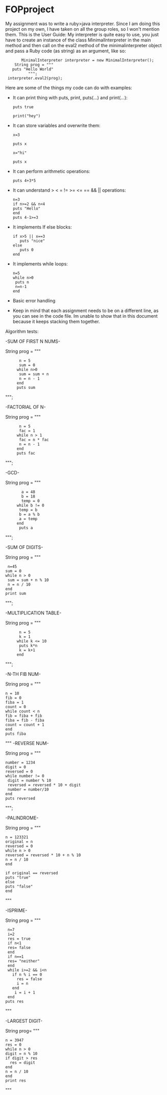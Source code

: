 # FOPproject
My assignment was to write a ruby>java interpreter.
Since I am doing this project on my own, I have taken on all the group roles, so I won't mention them.
This is the User Guide:
My interpreter is quite easy to use, you just have to create an instance of the class MinimalInterpreter in the main method and then call on the eval2 method of the minimalinterpreter object and pass a Ruby code (as string) as an argument, like so:

           MinimalInterpreter interpreter = new MinimalInterpreter();
        String prog = """
       puts "Hello World"
              """;
     interpreter.eval2(prog);

Here are some of the things my code can do with examples:
   * It can print thing with puts, print, puts(...) and print(...):
     
         puts true
     
         print("hey")
     

   * It can store variables and overwrite them:
      
         x=3
     
         puts x
     
         x="hi"
     
         puts x
     

   * It can perform arithmetic operations:
      
         puts 4+3*5
     
   * It can understand > < = != >= <= == && || operations:
     
         n=3
         if n>=2 && n<4
         puts "Hello"
         end
         puts 4-1>=3
     
   * It implements If else blocks:
     
         if x>5 || x==3
            puts "nice"
         else
            puts 0
         end
     
   * It implements while loops:
     
         n=5
         while n>0
          puts n
          n=n-1
         end
     
   * Basic error handling
   * Keep in mind that each assignment needs to be on a different line, as you can see in the code file. Im unable to show that in this document because it keeps stacking them together.

Algorithm tests:

-SUM OF FIRST N NUMS-

  String prog = """
  
          n = 5
          sum = 0
         while n>0
          sum = sum + n
          n = n - 1
         end
         puts sum
         
 """;

-FACTORIAL OF N-

String prog = """

          n = 5
          fac = 1
         while n > 1
          fac = n * fac
          n = n - 1
         end
         puts fac
         
""";

-GCD-

 String prog = """ 
 
           a = 48
           b = 18
           temp = 0
         while b != 0
          temp = b
          b = a % b
          a = temp
         end
          puts a
          
 """;
          
-SUM OF DIGITS-

String prog = """

     n=45
    sum = 0
    while n > 0
     sum = sum + n % 10
     n = n / 10
    end
    print sum
   
 """;

-MULTIPLICATION TABLE-

 String prog = """
 
          n = 5
          k = 1
         while k <= 10
          puts k*n
          k = k+1
         end
         
""";

-N-TH FIB NUM-

String prog = """

    n = 10
    fib = 0
    fiba = 1
    count = 0 
    while count < n
    fib = fiba + fib 
    fiba = fib - fiba 
    count = count + 1  
    end
    puts fiba

"""
-REVERSE NUM-

String prog = """

    number = 1234
    digit = 0
    reversed = 0
    while number != 0
     digit = number % 10 
     reversed = reversed * 10 + digit 
     number = number/10
    end
    puts reversed

""";

-PALINDROME-

String prog = """
 
    n = 123321
    original = n
    reversed = 0
    while n > 0
    reversed = reversed * 10 + n % 10
    n = n / 10
    end
  
    if original == reversed 
    puts "true"
    else
    puts "false"
    end
    
"""

-ISPRIME-

String prog = """

     n=7
     i=2
     res = true
     if n<1
     res= false
     end
     if n==1
     res= "neither"
     end
     while i>=2 && i<n 
       if n % i == 0
         res = false
         i = n
       end
        i = i + 1
     end     
    puts res

"""

-LARGEST DIGIT-

String prog= """

    n = 3947
    res = 0
    while n > 0
    digit = n % 10
    if digit > res
      res = digit
    end
    n = n / 10
    end
    print res

"""


    
